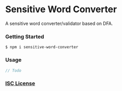 # Sensitive Word Converter

A sensitive word converter/validator based on DFA.

### Getting Started

```shell
$ npm i sensitive-word-converter
```

### Usage
```typescript
// Todo
```

### [ISC License](LICENSE)
